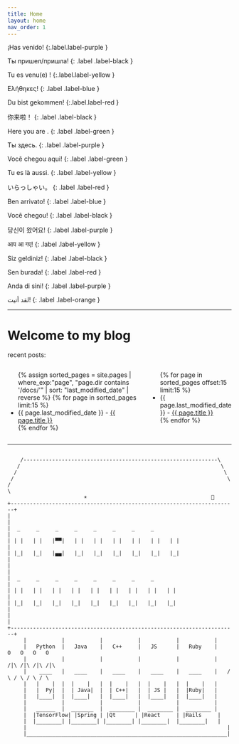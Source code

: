 ```yaml
---
title: Home
layout: home
nav_order: 1
---
```



¡Has venido!
{:.label.label-purple }

Ты пришел/пришла!
{: .label .label-black }

Tu es venu(e) !
{:.label.label-yellow }

Ελήθηκες!
{: .label .label-blue }

Du bist gekommen!
{:.label.label-red }

你来啦！
{: .label .label-black }

Here you are .
{: .label .label-green }

Ты здесь.
{: .label .label-purple }

Você chegou aqui!
{: .label .label-green }

Tu es là aussi.
{: .label .label-yellow }

いらっしゃい。
{: .label .label-red }

Ben arrivato!
{: .label .label-blue }

Você chegou!
{: .label .label-black }

당신이 왔어요!
{: .label .label-purple }

आप आ गए!
{: .label .label-yellow }

Siz geldiniz!
{: .label .label-black }

Sen burada!
{: .label .label-red }

Anda di sini!
{: .label .label-purple }

لقد أتيت!
{: .label .label-orange }



---

# Welcome to my blog

recent posts:
<div class="home-posts two-column-wrapper" style="display:flex; gap:2em;">
  <ul>
    {% assign sorted_pages = site.pages | where_exp:"page", "page.dir contains '/docs/'" | sort: "last_modified_date" | reverse %}
    {% for page in sorted_pages limit:15 %}
      <li>{{ page.last_modified_date }} - <a href="/blog{{ page.url }}">{{ page.title }}</a></li>
    {% endfor %}
  </ul>
  <ul>
    {% for page in sorted_pages offset:15 limit:15 %}
      <li>{{ page.last_modified_date }} - <a href="/blog{{ page.url }}">{{ page.title }}</a></li>
    {% endfor %}
  </ul>
</div>

--- 

```text

    /-------------------------------------------------------------\
   /                                                               \
  /                                                                 \
 /                                                                   \
/                                                                     \
                        ☀️                                       🌙
+-----------------------------------------------------------------------+
|                                                                       |
|  _     _     _     _     _     _     _     _                          |
| | |   | |   |▀▀|   | |   | |   | |   | |   | |   | |                  |
| |_|   |_|   |▄▄|   |_|   |_|   |_|   |_|   |_|   |_|                  |
|                                                                       |
|  _     _     _     _     _     _     _     _                          |
| | |   | |   | |   | |   | |   | |   | |   | |   | |                   |
| |_|   |_|   |_|   |_|   |_|   |_|   |_|   |_|   |_|                   |
|                                                                       |
+-----------------------------------------------------------------------+
     |           |           |           |           |           |
     |   Python  |   Java    |   C++     |   JS      |   Ruby    |    O   O   O   O
     |           |           |           |           |           |   /|\ /|\ /|\ /|\
     |    ____   |   ____    |   ____    |   ____    |   ____    |   / \ / \ / \ / \
     |   |    |  |  |    |   |  |    |   |  |    |   |  |    |   |
     |   |  Py|  |  | Java|  |  | C++|   |  | JS |   |  |Ruby|   |
     |   |____|  |  |____|   |  |____|   |  |____|   |  |____|   |
     |           |           |           |           |           |
     |   ______  |  _______  |  ________ |  ________ |  ________ |
     |  |TensorFlow| |Spring | |Qt      | |React     | |Rails     |
     |  |________| |________| |________| |________|  |________|   |
     |                                                               |
     |_______________________________________________________________|                                                                        
```



